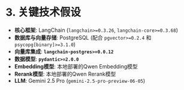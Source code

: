 # **3. 关键技术假设**

* **核心框架**: LangChain (`langchain>=0.3.26`, `langchain-core>=0.3.68`)
* **数据库与向量存储**: PostgreSQL (配合 `pgvector>=0.2.4` 和 `psycopg[binary]>=3.1.0`)
* **向量库集成**: **`langchain-postgres>=0.0.12`**
* **数据模型**: **`pydantic>=2.0.0`**
* **Embedding模型**: 本地部署的Qwen Embedding模型
* **Rerank模型**: 本地部署的Qwen Rerank模型
* **LLM**: Gemini 2.5 Pro (`gemini-2.5-pro-preview-06-05`)
